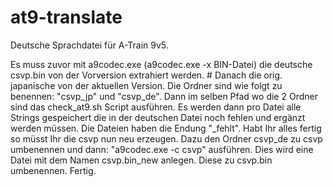 # at9-translate

Deutsche Sprachdatei für A-Train 9v5.

Es muss zuvor mit a9codec.exe (a9codec.exe -x BIN-Datei) die deutsche csvp.bin von der 
Vorversion extrahiert werden. # Danach die orig. japanische von der aktuellen Version.
Die Ordner sind wie folgt zu benennen: "csvp_jp" und "csvp_de".
Dann im selben Pfad wo die 2 Ordner sind das check_at9.sh Script ausführen. Es werden
dann pro Datei alle Strings gespeichert die in der deutschen Datei noch fehlen und
ergänzt werden müssen. Die Dateien haben die Endung "_fehlt". Habt Ihr alles fertig so
müsst Ihr die csvp nun neu erzeugen. Dazu den Ordner csvp_de zu csvp umbenennen und dann:
"a9codec.exe -c csvp" ausführen. Dies wird eine Datei mit dem Namen csvp.bin_new anlegen.
Diese zu csvp.bin umbenennen. Fertig.